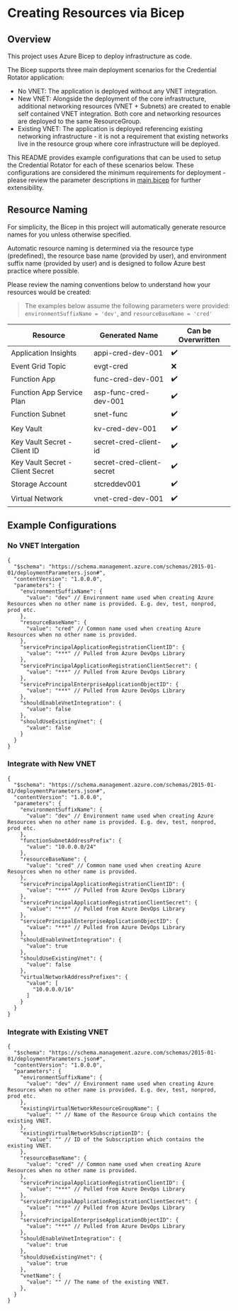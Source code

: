 # Creating Resources via Bicep

## Overview

This project uses Azure Bicep to deploy infrastructure as code.

The Bicep supports three main deployment scenarios for the Credential Rotator application:

- No VNET: The application is deployed without any VNET integration.
- New VNET: Alongside the deployment of the core infrastructure, additional networking resources (VNET + Subnets) are created to enable self contained VNET integration. Both core and networking resources are deployed to the same ResourceGroup.
- Existing VNET: The application is deployed referencing existing networking infrastructure - it is not a requirement that existing networks live in the resource group where core infrastructure will be deployed.

This README provides example configurations that can be used to setup the Credential Rotator for each of these scenarios below. These configurations are considered the minimum requirements for deployment - please review the parameter descriptions in [main.bicep](./main.bicep) for further extensibility.

## Resource Naming

For simplicity, the Bicep in this project will automatically generate resource names for you unless otherwise specified.

Automatic resource naming is determined via the resource type (predefined), the resource base name (provided by user), and environment suffix name (provided by user) and is designed to follow Azure best practice where possible.

Please review the naming conventions below to understand how your resources would be created:

> The examples below assume the following parameters were provided: `environmentSuffixName = 'dev'`, and `resourceBaseName = 'cred'`

| Resource | Generated Name | Can be Overwritten |
| ----------- | ----------- | ----------- |
| Application Insights | appi-cred-dev-001 | :heavy_check_mark: |
| Event Grid Topic | evgt-cred | :x: |
| Function App | func-cred-dev-001 | :heavy_check_mark: |
| Function App Service Plan | asp-func-cred-dev-001 | :heavy_check_mark: |
| Function Subnet | snet-func | :heavy_check_mark: |
| Key Vault | kv-cred-dev-001 | :heavy_check_mark: |
| Key Vault Secret - Client ID | secret-cred-client-id | :heavy_check_mark: |
| Key Vault Secret - Client Secret | secret-cred-client-secret | :heavy_check_mark: |
| Storage Account | stcreddev001 | :heavy_check_mark: |
| Virtual Network | vnet-cred-dev-001 | :heavy_check_mark: |

## Example Configurations

### No VNET Intergation

``` jsonc
{
  "$schema": "https://schema.management.azure.com/schemas/2015-01-01/deploymentParameters.json#",
  "contentVersion": "1.0.0.0",
  "parameters": {
    "environmentSuffixName": {
      "value": "dev" // Environment name used when creating Azure Resources when no other name is provided. E.g. dev, test, nonprod, prod etc.
    },
    "resourceBaseName": {
      "value": "cred" // Common name used when creating Azure Resources when no other name is provided.
    },
    "servicePrincipalApplicationRegistrationClientID": {
      "value": "***" // Pulled from Azure DevOps Library
    },
    "servicePrincipalApplicationRegistrationClientSecret": {
      "value": "***" // Pulled from Azure DevOps Library
    },
    "servicePrincipalEnterpriseApplicationObjectID": {
      "value": "***" // Pulled from Azure DevOps Library
    },
    "shouldEnableVnetIntegration": {
      "value": false
    },
    "shouldUseExistingVnet": {
      "value": false
    }
  }
}
```

### Integrate with New VNET

``` jsonc
{
  "$schema": "https://schema.management.azure.com/schemas/2015-01-01/deploymentParameters.json#",
  "contentVersion": "1.0.0.0",
  "parameters": {
    "environmentSuffixName": {
      "value": "dev" // Environment name used when creating Azure Resources when no other name is provided. E.g. dev, test, nonprod, prod etc.
    },
    "functionSubnetAddressPrefix": {
      "value": "10.0.0.0/24"
    },
    "resourceBaseName": {
      "value": "cred" // Common name used when creating Azure Resources when no other name is provided.
    },
    "servicePrincipalApplicationRegistrationClientID": {
      "value": "***" // Pulled from Azure DevOps Library
    },
    "servicePrincipalApplicationRegistrationClientSecret": {
      "value": "***" // Pulled from Azure DevOps Library
    },
    "servicePrincipalEnterpriseApplicationObjectID": {
      "value": "***" // Pulled from Azure DevOps Library
    },
    "shouldEnableVnetIntegration": {
      "value": true
    },
    "shouldUseExistingVnet": {
      "value": false
    },
    "virtualNetworkAddressPrefixes": {
      "value": [
        "10.0.0.0/16"
      ]
    }
  }
}
```

### Integrate with Existing VNET

``` jsonc
{
  "$schema": "https://schema.management.azure.com/schemas/2015-01-01/deploymentParameters.json#",
  "contentVersion": "1.0.0.0",
  "parameters": {
    "environmentSuffixName": {
      "value": "dev" // Environment name used when creating Azure Resources when no other name is provided. E.g. dev, test, nonprod, prod etc.
    },
    "existingVirtualNetworkResourceGroupName": {
      "value": "" // Name of the Resource Group which contains the existing VNET.
    },
    "existingVirtualNetworkSubscriptionID": {
      "value": "" // ID of the Subscription which contains the existing VNET.
    },
    "resourceBaseName": {
      "value": "cred" // Common name used when creating Azure Resources when no other name is provided.
    },
    "servicePrincipalApplicationRegistrationClientID": {
      "value": "***" // Pulled from Azure DevOps Library
    },
    "servicePrincipalApplicationRegistrationClientSecret": {
      "value": "***" // Pulled from Azure DevOps Library
    },
    "servicePrincipalEnterpriseApplicationObjectID": {
      "value": "***" // Pulled from Azure DevOps Library
    },
    "shouldEnableVnetIntegration": {
      "value": true
    },
    "shouldUseExistingVnet": {
      "value": true
    },
    "vnetName": {
      "value": "" // The name of the existing VNET.
    },
  }
}
```
